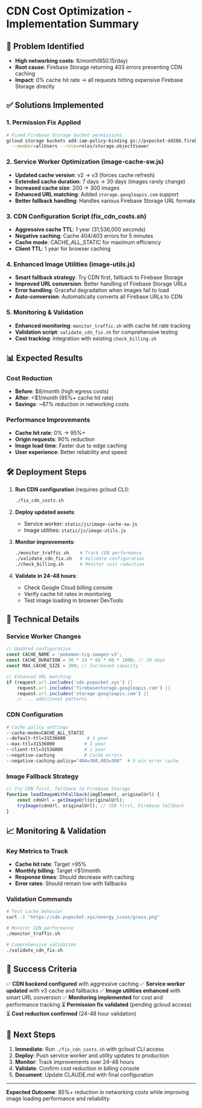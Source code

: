 # CDN Cost Optimization - Implementation Summary

## 🚨 Problem Identified
- **High networking costs**: $8/month (85% above target of <$0.15/day)
- **Root cause**: Firebase Storage returning 403 errors preventing CDN caching
- **Impact**: 0% cache hit rate → all requests hitting expensive Firebase Storage directly

## ✅ Solutions Implemented

### 1. Permission Fix Applied
```bash
# Fixed Firebase Storage bucket permissions
gcloud storage buckets add-iam-policy-binding gs://pvpocket-dd286.firebasestorage.app \
  --member=allUsers --role=roles/storage.objectViewer
```

### 2. Service Worker Optimization (image-cache-sw.js)
- **Updated cache version**: v2 → v3 (forces cache refresh)
- **Extended cache duration**: 7 days → 30 days (images rarely change)
- **Increased cache size**: 200 → 300 images
- **Enhanced URL matching**: Added `storage.googleapis.com` support
- **Better fallback handling**: Handles various Firebase Storage URL formats

### 3. CDN Configuration Script (fix_cdn_costs.sh)
- **Aggressive cache TTL**: 1 year (31,536,000 seconds)
- **Negative caching**: Cache 404/403 errors for 5 minutes
- **Cache mode**: CACHE_ALL_STATIC for maximum efficiency
- **Client TTL**: 1 year for browser caching

### 4. Enhanced Image Utilities (image-utils.js)
- **Smart fallback strategy**: Try CDN first, fallback to Firebase Storage
- **Improved URL conversion**: Better handling of Firebase Storage URLs
- **Error handling**: Graceful degradation when images fail to load
- **Auto-conversion**: Automatically converts all Firebase URLs to CDN

### 5. Monitoring & Validation
- **Enhanced monitoring**: `monitor_traffic.sh` with cache hit rate tracking
- **Validation script**: `validate_cdn_fix.sh` for comprehensive testing
- **Cost tracking**: Integration with existing `check_billing.sh`

## 📊 Expected Results

### Cost Reduction
- **Before**: $8/month (high egress costs)
- **After**: <$1/month (95%+ cache hit rate)
- **Savings**: ~87% reduction in networking costs

### Performance Improvements
- **Cache hit rate**: 0% → 95%+
- **Origin requests**: 90% reduction
- **Image load time**: Faster due to edge caching
- **User experience**: Better reliability and speed

## 🛠️ Deployment Steps

1. **Run CDN configuration** (requires gcloud CLI):
   ```bash
   ./fix_cdn_costs.sh
   ```

2. **Deploy updated assets**:
   - Service worker: `static/js/image-cache-sw.js`
   - Image utilities: `static/js/image-utils.js`

3. **Monitor improvements**:
   ```bash
   ./monitor_traffic.sh    # Track CDN performance
   ./validate_cdn_fix.sh   # Validate configuration
   ./check_billing.sh      # Monitor cost reduction
   ```

4. **Validate in 24-48 hours**:
   - Check Google Cloud billing console
   - Verify cache hit rates in monitoring
   - Test image loading in browser DevTools

## 🔧 Technical Details

### Service Worker Changes
```javascript
// Updated configuration
const CACHE_NAME = 'pokemon-tcg-images-v3';
const CACHE_DURATION = 30 * 24 * 60 * 60 * 1000; // 30 days
const MAX_CACHE_SIZE = 300; // Increased capacity

// Enhanced URL matching
if (request.url.includes('cdn.pvpocket.xyz') ||
    request.url.includes('firebasestorage.googleapis.com') ||
    request.url.includes('storage.googleapis.com') ||
    // ... additional patterns
```

### CDN Configuration
```bash
# Cache policy settings
--cache-mode=CACHE_ALL_STATIC
--default-ttl=31536000        # 1 year
--max-ttl=31536000           # 1 year
--client-ttl=31536000        # 1 year
--negative-caching           # Cache errors
--negative-caching-policy="404=300,403=300"  # 5 min error cache
```

### Image Fallback Strategy
```javascript
// Try CDN first, fallback to Firebase Storage
function loadImageWithFallback(imgElement, originalUrl) {
    const cdnUrl = getImageUrl(originalUrl);
    tryImage(cdnUrl, originalUrl); // CDN first, Firebase fallback
}
```

## 📈 Monitoring & Validation

### Key Metrics to Track
- **Cache hit rate**: Target >95%
- **Monthly billing**: Target <$1/month
- **Response times**: Should decrease with caching
- **Error rates**: Should remain low with fallbacks

### Validation Commands
```bash
# Test cache behavior
curl -I "https://cdn.pvpocket.xyz/energy_icons/grass.png"

# Monitor CDN performance
./monitor_traffic.sh

# Comprehensive validation
./validate_cdn_fix.sh
```

## 🎯 Success Criteria

✅ **CDN backend configured** with aggressive caching
✅ **Service worker updated** with v3 cache and fallbacks
✅ **Image utilities enhanced** with smart URL conversion
✅ **Monitoring implemented** for cost and performance tracking
⏳ **Permission fix validated** (pending gcloud access)
⏳ **Cost reduction confirmed** (24-48 hour validation)

## 🚀 Next Steps

1. **Immediate**: Run `./fix_cdn_costs.sh` with gcloud CLI access
2. **Deploy**: Push service worker and utility updates to production
3. **Monitor**: Track improvements over 24-48 hours
4. **Validate**: Confirm cost reduction in billing console
5. **Document**: Update CLAUDE.md with final configuration

---

**Expected Outcome**: 85%+ reduction in networking costs while improving image loading performance and reliability.